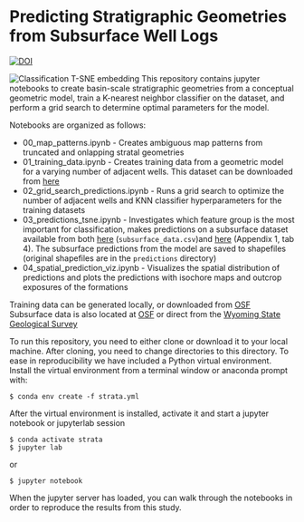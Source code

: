 # Predicting Stratigraphic Geometries from Subsurface Well Logs

[![DOI](https://zenodo.org/badge/129456583.svg)](https://zenodo.org/badge/latestdoi/129456583)

![Classification T-SNE embedding](https://github.com/jessepisel/stratal-geometries/blob/master/repo_base.png)
This repository contains jupyter notebooks to create basin-scale stratigraphic geometries from a conceptual geometric model,
train a K-nearest neighbor classifier on the dataset, and perform a grid search to determine optimal parameters for the model.

Notebooks are organized as follows:

* 00_map_patterns.ipynb - Creates ambiguous map patterns from truncated and onlapping stratal geometries
* 01_training_data.ipynb - Creates training data from a geometric model for a varying number of adjacent wells. This dataset can be downloaded from [here](https://osf.io/a6cwh/)
* 02_grid_search_predictions.ipynb - Runs a grid search to optimize the number of adjacent wells and KNN classifier hyperparameters for the training datasets
* 03_predictions_tsne.ipynb - Investigates which feature group is the most important for classification, makes predictions on a subsurface dataset available from both [here](https://osf.io/a6cwh/) (`subsurface_data.csv`)and [here](http://sales.wsgs.wyo.gov/stratigraphy-and-hydrocarbon-potential-of-the-fort-union-and-lance-formations-in-the-great-divide-and-washakie-basins-south-central-wyoming-2016/) (Appendix 1, tab 4). The subsurface predictions from the model are saved to shapefiles (original shapefiles are in the `predictions` directory)
* 04_spatial_prediction_viz.ipynb - Visualizes the spatial distribution of predictions and plots the predictions with isochore maps and outcrop exposures of the formations

Training data can be generated locally, or downloaded from [OSF](https://osf.io/a6cwh/)
Subsurface data is also located at [OSF](https://osf.io/a6cwh/) or direct from the [Wyoming State Geological Survey](http://sales.wsgs.wyo.gov/stratigraphy-and-hydrocarbon-potential-of-the-fort-union-and-lance-formations-in-the-great-divide-and-washakie-basins-south-central-wyoming-2016/)

To run this repository, you need to either clone or download it to your local machine. After cloning, you need to change directories to this directory. To ease in reproducibility we have included a Python virtual environment. Install the virtual environment from a terminal window or anaconda prompt with:

    $ conda env create -f strata.yml

After the virtual environment is installed, activate it and start a jupyter notebook or jupyterlab session
    
    $ conda activate strata
    $ jupyter lab
    
or
    
    $ jupyter notebook
    
When the jupyter server has loaded, you can walk through the notebooks in order to reproduce the results from this study.
